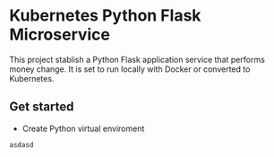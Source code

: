 # Kubernetes Python Flask Microservice
This project stablish a Python Flask application service that performs money change. It is set to run locally with Docker or converted to Kubernetes.

## Get started
- Create Python virtual enviroment

```asdasd```
